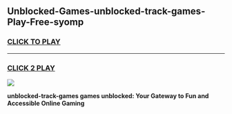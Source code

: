 
## Unblocked-Games-unblocked-track-games-Play-Free-syomp
<h3>
<a href="https://premium76.site?title=unblocked-track-games&ref=18A">CLICK TO PLAY</a></h3>
<hr>

<h3>
<a href="https://premium76.site?title=unblocked-track-games&ref=18A">CLICK 2 PLAY</a>
  
</h3>

<a href="https://premium76.site?title=unblocked-track-games&ref=18A"><img src="https://clearcache.store/games.png"></a>


**unblocked-track-games games unblocked: Your Gateway to Fun and Accessible Online Gaming**
